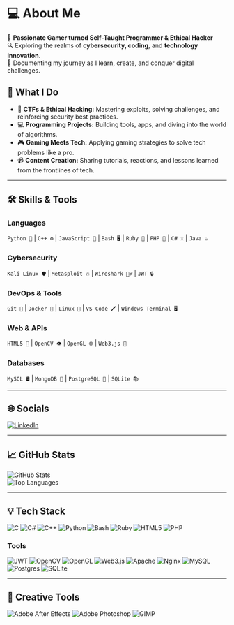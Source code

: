 # 💻 About Me

🌟 **Passionate Gamer turned Self-Taught Programmer & Ethical Hacker**  
🔍 Exploring the realms of **cybersecurity, coding**, and **technology innovation.**  
📜 Documenting my journey as I learn, create, and conquer digital challenges.  

## 🚀 What I Do

- 🔐 **CTFs & Ethical Hacking:** Mastering exploits, solving challenges, and reinforcing security best practices.  
- 💻 **Programming Projects:** Building tools, apps, and diving into the world of algorithms.  
- 🎮 **Gaming Meets Tech:** Applying gaming strategies to solve tech problems like a pro.  
- 📹 **Content Creation:** Sharing tutorials, reactions, and lessons learned from the frontlines of tech.

---

## 🛠️ Skills & Tools

### Languages
`Python 🐍` | `C++ ⚙️` | `JavaScript 📜` | `Bash 🖥️` | `Ruby 💎` | `PHP 🧩` | `C# ⚔️` | `Java ☕`  

### Cybersecurity
`Kali Linux 🛡️` | `Metasploit 🔥` | `Wireshark 🕵️‍♂️` | `JWT 🔒`  

### DevOps & Tools
`Git 🌟` | `Docker 🐳` | `Linux 🐧` | `VS Code 🖊️` | `Windows Terminal 🖥️`  

### Web & APIs
`HTML5 📄` | `OpenCV 👁️` | `OpenGL 🌐` | `Web3.js 📡`  

### Databases
`MySQL 🛢️` | `MongoDB 🌳` | `PostgreSQL 🐘` | `SQLite 📚`  

---

## 🌐 Socials

[![LinkedIn](https://img.shields.io/badge/LinkedIn-%230077B5.svg?logo=linkedin&logoColor=white)](https://linkedin.com/in/https://linktr.ee/msfcasual)

---

## 📈 GitHub Stats

![GitHub Stats](https://github-readme-stats.vercel.app/api?username=msfcasual&show_icons=true&theme=radical)  
![Top Languages](https://github-readme-stats.vercel.app/api/top-langs/?username=msfcasual&layout=compact&theme=radical)

---

## 💡 Tech Stack

![C](https://img.shields.io/badge/c-%2300599C.svg?style=for-the-badge&logo=c&logoColor=white) 
![C#](https://img.shields.io/badge/c%23-%23239120.svg?style=for-the-badge&logo=csharp&logoColor=white) 
![C++](https://img.shields.io/badge/c++-%2300599C.svg?style=for-the-badge&logo=c%2B%2B&logoColor=white) 
![Python](https://img.shields.io/badge/python-3670A0?style=for-the-badge&logo=python&logoColor=ffdd54) 
![Bash](https://img.shields.io/badge/bash_script-%23121011.svg?style=for-the-badge&logo=gnu-bash&logoColor=white) 
![Ruby](https://img.shields.io/badge/ruby-%23CC342D.svg?style=for-the-badge&logo=ruby&logoColor=white) 
![HTML5](https://img.shields.io/badge/html5-%23E34F26.svg?style=for-the-badge&logo=html5&logoColor=white) 
![PHP](https://img.shields.io/badge/php-%23777BB4.svg?style=for-the-badge&logo=php&logoColor=white) 

### Tools
![JWT](https://img.shields.io/badge/JWT-black?style=for-the-badge&logo=JSON%20web%20tokens) 
![OpenCV](https://img.shields.io/badge/opencv-%23white.svg?style=for-the-badge&logo=opencv&logoColor=white) 
![OpenGL](https://img.shields.io/badge/OpenGL-%23FFFFFF.svg?style=for-the-badge&logo=opengl) 
![Web3.js](https://img.shields.io/badge/web3.js-F16822?style=for-the-badge&logo=web3.js&logoColor=white) 
![Apache](https://img.shields.io/badge/apache-%23D42029.svg?style=for-the-badge&logo=apache&logoColor=white) 
![Nginx](https://img.shields.io/badge/nginx-%23009639.svg?style=for-the-badge&logo=nginx&logoColor=white) 
![MySQL](https://img.shields.io/badge/mysql-4479A1.svg?style=for-the-badge&logo=mysql&logoColor=white) 
![Postgres](https://img.shields.io/badge/postgres-%23316192.svg?style=for-the-badge&logo=postgresql&logoColor=white) 
![SQLite](https://img.shields.io/badge/sqlite-%2307405e.svg?style=for-the-badge&logo=sqlite&logoColor=white) 

---

## 🎨 Creative Tools

![Adobe After Effects](https://img.shields.io/badge/Adobe%20After%20Effects-9999FF.svg?style=for-the-badge&logo=Adobe%20After%20Effects&logoColor=white) 
![Adobe Photoshop](https://img.shields.io/badge/adobe%20photoshop-%2331A8FF.svg?style=for-the-badge&logo=adobe%20photoshop&logoColor=white) 
![GIMP](https://img.shields.io/badge/Gimp-657D8B?style=for-the-badge&logo=gimp&logoColor=FFFFFF) 
